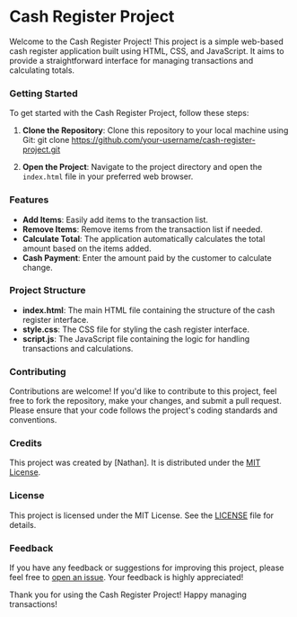 # Cash Register Project

Welcome to the Cash Register Project! This project is a simple web-based cash register application built using HTML, CSS, and JavaScript. It aims to provide a straightforward interface for managing transactions and calculating totals.

### Getting Started

To get started with the Cash Register Project, follow these steps:

1. **Clone the Repository**: Clone this repository to your local machine using Git:
   git clone https://github.com/your-username/cash-register-project.git

2. **Open the Project**: Navigate to the project directory and open the `index.html` file in your preferred web browser.

### Features

- **Add Items**: Easily add items to the transaction list.
- **Remove Items**: Remove items from the transaction list if needed.
- **Calculate Total**: The application automatically calculates the total amount based on the items added.
- **Cash Payment**: Enter the amount paid by the customer to calculate change.

### Project Structure

- **index.html**: The main HTML file containing the structure of the cash register interface.
- **style.css**: The CSS file for styling the cash register interface.
- **script.js**: The JavaScript file containing the logic for handling transactions and calculations.

### Contributing

Contributions are welcome! If you'd like to contribute to this project, feel free to fork the repository, make your changes, and submit a pull request. Please ensure that your code follows the project's coding standards and conventions.

### Credits

This project was created by [Nathan]. It is distributed under the [MIT License](LICENSE).

### License

This project is licensed under the MIT License. See the [LICENSE](LICENSE) file for details.

### Feedback

If you have any feedback or suggestions for improving this project, please feel free to [open an issue](omarnate@gmail.com). Your feedback is highly appreciated!

Thank you for using the Cash Register Project! Happy managing transactions!
